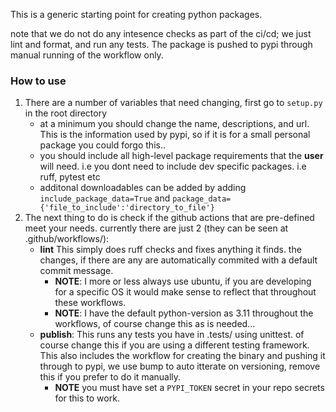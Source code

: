 This is a generic starting point for creating python packages.

note that we do not do any intesence checks as part of the ci/cd; we just lint and format, and run any tests. The package is pushed to pypi through manual running of the workflow only.

### How to use

1. There are a number of variables that need changing, first go to `setup.py` in the root directory
    * at a minimum you should change the name, descriptions, and url. This is the information used by pypi, so if it is for a small personal package you could forgo this..
    * you should include all high-level package requirements that the **user** will need. i.e you dont need to include dev specific packages. i.e ruff, pytest etc
    * additonal downloadables can be added by adding `include_package_data=True` and `package_data={'file_to_include':'directory_to_file'}`
2.  The next thing to do is check if the github actions that are pre-defined meet your needs. currently there are just 2 (they can be seen at .github/workflows/):
    * **lint** This simply does ruff checks and fixes anything it finds. the changes, if there are any are automatically commited with a default commit message.
      * **NOTE**: I more or less always use ubuntu, if you are developing for a specific OS it would make sense to reflect that throughout these workflows.
      *  **NOTE**: I have the default python-version as 3.11 throughout the workflows, of course change this as is needed...
    * **publish**: This runs any tests you have in .tests/ using unittest. of course change this if you are using a different testing framework. This also includes the workflow for creating the binary and pushing it through to pypi, we use bump to auto itterate on versioning, remove this if you prefer to do it manually.
      * **NOTE** you must have set a `PYPI_TOKEN` secret in your repo secrets for this to work.

